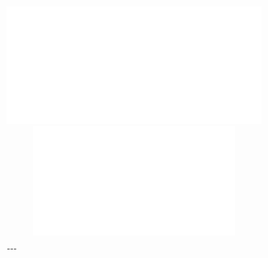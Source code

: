 
<p align="center">
<img src="/metrics.classic.svg" alt="Metrics" width="600">
  <img src="/metrics.plugin.activity.svg" alt="Metrics" width="400">
  </p>
---
  

